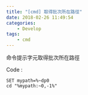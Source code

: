 ```yaml
---
title: "[cmd] 取得批次所在路徑"
date: 2018-02-26 11:49:54
categories:
	- Develop
tags:
	- cmd
---
```


命令提示字元取得批次所在路徑

<!-- more -->

Code :
```
SET mypath=%~dp0
cd "%mypath:~0,-1%"
```
